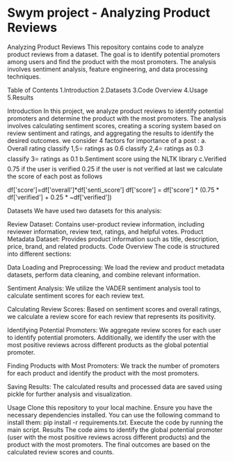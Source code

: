 # Swym project - Analyzing Product Reviews
Analyzing Product Reviews
This repository contains code to analyze product reviews from a dataset. The goal is to identify potential promoters among users and find the product with the most promoters. The analysis involves sentiment analysis, feature engineering, and data processing techniques.

Table of Contents
1.Introduction
2.Datasets
3.Code Overview
4.Usage
5.Results

Introduction
In this project, we analyze product reviews to identify potential promoters and determine the product with the most promoters. The analysis involves calculating sentiment scores, creating a scoring system based on review sentiment and ratings, and aggregating the results to identify the desired outcomes.
we consider 4 factors for importance of a post :
a. Overall rating 
classify 1,5⭐ ratings as 0.6 
classify 2,4⭐ ratings as 0.3 
classify 3⭐ ratings as 0.1
b.Sentiment score
using the NLTK library
c.Verified
0.75 if the user is verified
0.25 if the user is not verified
at last we calculate the score of each post as follows

df['score']=df['overall']*df['senti_score'] 
df['score'] = df['score'] * (0.75 * df['verified'] + 0.25 * ~df['verified'])
     

Datasets
We have used two datasets for this analysis:

Review Dataset: Contains user-product review information, including reviewer information, review text, ratings, and helpful votes.
Product Metadata Dataset: Provides product information such as title, description, price, brand, and related products.
Code Overview
The code is structured into different sections:

Data Loading and Preprocessing: We load the review and product metadata datasets, perform data cleaning, and combine relevant information.

Sentiment Analysis: We utilize the VADER sentiment analysis tool to calculate sentiment scores for each review text.

Calculating Review Scores: Based on sentiment scores and overall ratings, we calculate a review score for each review that represents its positivity.

Identifying Potential Promoters: We aggregate review scores for each user to identify potential promoters. Additionally, we identify the user with the most positive reviews across different products as the global potential promoter.

Finding Products with Most Promoters: We track the number of promoters for each product and identify the product with the most promoters.

Saving Results: The calculated results and processed data are saved using pickle for further analysis and visualization.

Usage
Clone this repository to your local machine.
Ensure you have the necessary dependencies installed. You can use the following command to install them: pip install -r requirements.txt.
Execute the code by running the main script.
Results
The code aims to identify the global potential promoter (user with the most positive reviews across different products) and the product with the most promoters. The final outcomes are based on the calculated review scores and counts.
